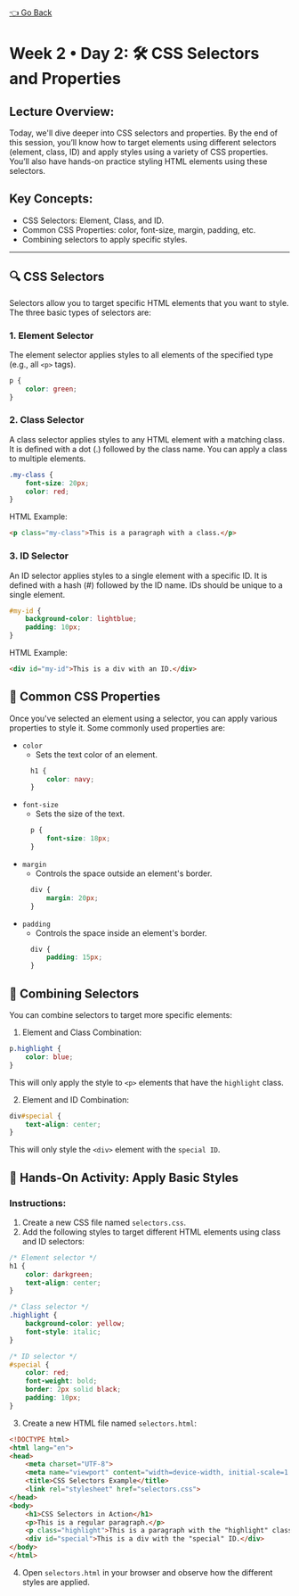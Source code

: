 [👈 Go Back](../lvl1.md)

# Week 2 • Day 2: 🛠️ CSS Selectors and Properties

## Lecture Overview:
Today, we'll dive deeper into CSS selectors and properties. By the end of this session, you’ll know how to target elements using different selectors (element, class, ID) and apply styles using a variety of CSS properties. You’ll also have hands-on practice styling HTML elements using these selectors.

## Key Concepts:
- CSS Selectors: Element, Class, and ID.
- Common CSS Properties: color, font-size, margin, padding, etc.
- Combining selectors to apply specific styles.

---

## 🔍 CSS Selectors

Selectors allow you to target specific HTML elements that you want to style. The three basic types of selectors are:

### 1. **Element Selector**
The element selector applies styles to all elements of the specified type (e.g., all `<p>` tags).

```css
p {
    color: green;
}
```

### 2. **Class Selector**
A class selector applies styles to any HTML element with a matching class. It is defined with a dot (.) followed by the class name. You can apply a class to multiple elements.
```css
.my-class {
    font-size: 20px;
    color: red;
}
```
HTML Example:
```html
<p class="my-class">This is a paragraph with a class.</p>
```

### 3. ID Selector
An ID selector applies styles to a single element with a specific ID. It is defined with a hash (#) followed by the ID name. IDs should be unique to a single element.
```css
#my-id {
    background-color: lightblue;
    padding: 10px;
}
```
HTML Example:
```html
<div id="my-id">This is a div with an ID.</div>
```


## 🎨 Common CSS Properties
Once you've selected an element using a selector, you can apply various properties to style it. Some commonly used properties are:

- `color` 
  - Sets the text color of an element.
  ```css
    h1 {
        color: navy;
    }
  ```
- `font-size`
  - Sets the size of the text.
  ```css
    p {
        font-size: 18px;
    }
  ```
- `margin`
  - Controls the space outside an element's border.
  ```css
    div {
        margin: 20px;
    }
  ```
- `padding`
  - Controls the space inside an element's border.
  ```css
    div {
        padding: 15px;
    }
  ```

## 🔗 Combining Selectors
You can combine selectors to target more specific elements:

1. Element and Class Combination:
```css
p.highlight {
    color: blue;
}
```
This will only apply the style to `<p>` elements that have the `highlight` class.

2. Element and ID Combination:
```css
div#special {
    text-align: center;
}
```
This will only style the `<div>` element with the `special ID`.


## 🎯 Hands-On Activity: Apply Basic Styles

### Instructions:
1. Create a new CSS file named `selectors.css`.
2. Add the following styles to target different HTML elements using class and ID selectors:
```css
/* Element selector */
h1 {
    color: darkgreen;
    text-align: center;
}

/* Class selector */
.highlight {
    background-color: yellow;
    font-style: italic;
}

/* ID selector */
#special {
    color: red;
    font-weight: bold;
    border: 2px solid black;
    padding: 10px;
}
```
3. Create a new HTML file named `selectors.html`:
```html
<!DOCTYPE html>
<html lang="en">
<head>
    <meta charset="UTF-8">
    <meta name="viewport" content="width=device-width, initial-scale=1.0">
    <title>CSS Selectors Example</title>
    <link rel="stylesheet" href="selectors.css">
</head>
<body>
    <h1>CSS Selectors in Action</h1>
    <p>This is a regular paragraph.</p>
    <p class="highlight">This is a paragraph with the "highlight" class.</p>
    <div id="special">This is a div with the "special" ID.</div>
</body>
</html>
```
4. Open `selectors.html` in your browser and observe how the different styles are applied.

